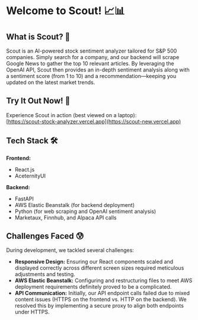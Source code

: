 # Welcome to Scout! 📈📊

## What is Scout? 🤔

Scout is an AI-powered stock sentiment analyzer tailored for S&P 500 companies. Simply search for a company, and our backend will scrape Google News to gather the top 10 relevant articles. By leveraging the OpenAI API, Scout then provides an in-depth sentiment analysis along with a sentiment score (from 1 to 10) and a recommendation—keeping you updated on the latest market trends.

## Try It Out Now! 🤩

Experience Scout in action (best viewed on a laptop):  
[https://scout-stock-analyzer.vercel.app](https://scout-new.vercel.app)

## Tech Stack 🛠️

**Frontend:**
- React.js
- AceternityUI

**Backend:**
- FastAPI
- AWS Elastic Beanstalk (for backend deployment)
- Python (for web scraping and OpenAI sentiment analysis)
- Marketaux, Finnhub, and Alpaca API calls

## Challenges Faced 😰

During development, we tackled several challenges:

- **Responsive Design:** Ensuring our React components scaled and displayed correctly across different screen sizes required meticulous adjustments and testing.
- **AWS Elastic Beanstalk:** Configuring and restructuring files to meet AWS deployment requirements definitely proved to be a complicated.
- **API Communication:** Initially, our API endpoint calls failed due to mixed content issues (HTTPS on the frontend vs. HTTP on the backend). We resolved this by implementing a secure proxy to align both endpoints under HTTPS.
